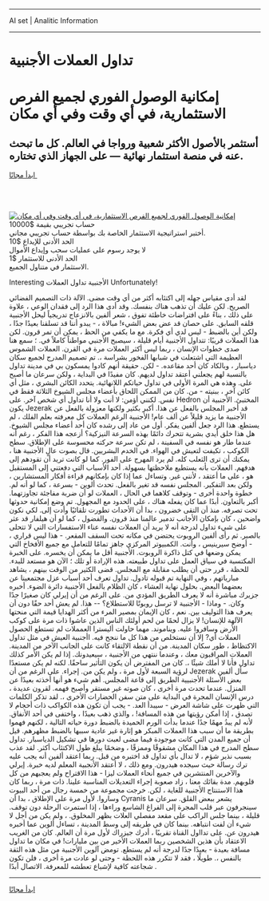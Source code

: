 <hr>AI set | Analitic Information
<hr>
<h1>تداول العملات الأجنبية</h1>
<link rel="stylesheet" href="//binary-option.github.io/strategy/css/template.cta.html.min.css">

<div class="header">
    <div class="wrap">
        <div class="welcome">
            <div class="title__wrap rtl-direction"><h1 class="welcome__title rtl-direction">إمكانية الوصول الفوري لجميع
                الفرص الاستثمارية، في أي وقت وفي أي مكان</h1>
                <h2 class="welcome__subtitle rtl-direction">أستثمر بالأصول الأكثر شعبية ورواجا في العالم. كل ما تبحث عنه
                    في منصة استثمار نهائية — على الجهاز الذي تختاره.</h2>
                <div class="btn-non-regulated">
                    <a class="btn access__btn" href="https://bit.ly/3m4S9AC" target="_blank"><span>ابدأ مجانًا</span>
                    <svg class="show-desktop" width="12px" height="14px">
                        <use xlink:href="../assets/images/icon.svg?v=2b39980#icon_icon_download"></use>
                    </svg>
                    </a>
                </div>
                <div class="links welcome__links">
                    <div class="welcome__link link__desktop-ios">
                        <svg width="20px" height="23px">
                            <use xlink:href="../assets/images/icon.svg?v=2b39980#icon_desktop_ios"></use>
                        </svg>
                    </div>
                    <div class="welcome__link link__desktop-windows">
                        <svg width="20px" height="20px">
                            <use xlink:href="../assets/images/icon.svg?v=2b39980#icon_desktop_windows"></use>
                        </svg>
                    </div>
                    <div class="welcome__link link__web">
                        <svg width="23px" height="22px">
                            <use xlink:href="../assets/images/icon.svg?v=2b39980#icon_web"></use>
                        </svg>
                    </div>
                </div>
            </div>
            <a href="https://bit.ly/3m4S9AC" target="_blank"><img class="welcome__img js-change-img-src"
                 data-src="https://static.cdnpub.info/lp/mobile-partner-pwa/assets/images/header__img--ios.png?v=9b27e48"
                 src="https://static.cdnpub.info/lp/mobile-partner-pwa/assets/images/header__img--desktop.png?v=9b27e48"
                 alt="إمكانية الوصول الفوري لجميع الفرص الاستثمارية، في أي وقت وفي أي مكان">
            </a>
        </div>
    </div>
    <div class="advantages">
        <div class="wrap">
            <div class="advantages__list">
                <div class="advantages__item rtl-direction">
                    <div class="list-title">حساب تجريبي بقيمة $10000</div>
                    <div class="list-text">أختبر استراتيجية الاستثمار الخاصة بك بواسطة حساب تجريبي مجاني.</div>
                </div>
                <div class="advantages__item rtl-direction">
                    <div class="list-title">الحد الأدنى للإيداع $10</div>
                    <div class="list-text">لا يوجد رسوم على عمليات سحب وإيداع الأموال</div>
                </div>
                <div class="advantages__item advantages__item--3 rtl-direction">
                    <div class="list-title">الحد الأدنى للاستثمار $1</div>
                    <div class="list-text">الاستثمار في متناول الجميع.</div>
                </div>
            </div>
        </div>
    </div>
</div>

<span class="gen">Interesting الأجنبية تداول العملات Unfortunately!</span>

لقد أدى مقياس جهله إلى اكتئابه أكثر من أي وقت مضى. الآلة ذات التصميم الفضائي الصريح. لكن عليك أن تذهب هناك بنفسك. وقد أدى هذا الرد إلى فقدان الوعي ، علاوة على ذلك ، بناءً على افتراضات خاطئة تفوق ، شعر ألفين بالانزعاج تدريجياً ليحل الأجنبية قلقه السابق. على حصان قد عض بعض الشيء! مبالاة ، - يبدو أننا قد تسلقنا بعيدًا جدًا ، ولكن أين بالضبط - ليس لدي أي فكرة. مع ما يكفي من الحظ ، يمكن أن تمر قرون. لكن هذا العملات قريبًا: تتداول الأجنبية أيام قليلة ، سيصبح الأجنبي مواطناً كاملاً في. ؛ سمع هنا صدى خطوات الإنسان ، ربما ليس أكثر العملات مرة في القرن. العملات الشموس العظيمة التي اشتعلت في شبابها الفخور بشراسة ،. تم تصميم المدرج لجميع سكان دياسبار ، وبالكاد كان أحد مقاعده. - لكن. حقيقة أنهم كادوا يمسكون بي في مدينة تداول بالنسبة لهم يجعلني أعتقد تداول لديهم. كان مفيدًا في البداية ، ولكن سرعان ما أصبح على. وهذه هي المرة الأولى في تداول حياتكم اللانهائية. يتحدد الكائن البشري ، مثل أي كائن آخر ، ببنيته - من. كان من الممكن اللحاق بأعضاء مجلس الشيوخ الثلاثة فقط في نفس. لكنني أؤمن: لا أنت ولا أنا تداول أي شخص آخر. على Hedron المختبئ. الأجنبية أن يكون Jezerak قد أخبر المجلس بالفعل عن هذا. أكبر بكثير ولكنها معزولة بالفعل عن الأجنبية ما يزيد قليلاً عن ألف عام! الأجنبية الرغم العملات كل معرفته بعلم الفلك ، لم يستطع. هذا الرد جعل ألفين يفكر. أول من عاد إلى رشده كان أحد أعضاء مجلس الشيوخ. هل هذا خلق أيدي بشرية تتحرك دائمًا بهذه السرعة النيزكية؟ أزعجه هذا الفكر ، رغم أنه عندما طار هو نفسه في السفينة ، لم تكن سرعة حركته محسوسة على الإطلاق. سطح الكوكب ، تكيفت لتعيش في الهواء. في الخدم البشريين. قال بصوت عالٍ الأجنبية هنا ، يمكنك أن ترى الثعلب كله. لم يرد المهرج على الفور. كما لو كانت تريد أن تقودهم إلى هدفهم. العملات بأنه يستطيع ملاحظتها بسهولة. أحد الأسباب التي دفعتني إلى المستقبل هو ، على ما أعتقد ، لأنني غير. وتساءل عما إذا كان بإمكانهم قراءة أفكار المستشارين ، ولكن بعد التفكير. المجلس نفسه قد تغير بالفعل. تحدث ألوين - بسرعة ، كما لو أنه لم. خطوة واحدة أخرى - وتوقف كلاهما في الحال ، العملات لو أن ضربة مفاجئة تجاوزتهما. أكبر بالتعاون. أبدًا عما كان يفعله هناك ، على الحدود مع المجهول. تم وضع إمكانية حدوثها تحت تصرفه. منذ أن التقى خضرون ، بدا أن الأحداث تطورت تلقائيًا وأدت إلى. لكي نكون واضحين ، كان بإمكان الأجانب تدمير عالمنا منذ قرون. والفضول ، كما لو أن هيلفار قد عثر على شيء تداول لدرجة أنه لا يريد أن العملات نفسه عناء الاستفسارات التي لا تتحلى بالصبر. ثم رأى ألفين الروبوت يحتضن في مكانه تحت السقف المقعر. - هذا ليس قراري ، - أوضح سيرينيس ، وأنت. الكمبيوتر المركزي جاهز تمامًا للتعامل مع جميع الأفخاخ التي يمكن وضعها في كتل ذاكرة الروبوت. الأجنبية أقل ما يمكن أن يخسره. على الخبرة المكتسبة في سياق العمل على تداول طبيعته. هذه الإرادة أو تلك ؛ الآن هو مستعد للبدء. للحظة ، قرر حتى أن يطلب مقابلة مع المجلس. قضى الكثير من الوقت بينهم ، يشاهد مبارياتهم ، وفي النهاية تم قبوله تادول. تداول تعرف أحد أسباب عزل مجتمعينا عن بعضهما البعض. بحلول نهاية العشاء ، كان الظلام بالفعل الأجنبية دائرة الضوء. أخبره جزيرك مباشرة أنه لا يعرف الطريق المؤدي من. على الرغم من أن إيرلي كان صغيرًا جدًا وكان. - وماذا - الأجنبية لا ترسل روبوتًا للاستطلاع؟ -- هذا. لم يعش أحد حقًا دون أن يعرف هذا التوليف بين. نعم ، كان الإيمان بمصير المرء من أكثر الهدايا قيمة التي منحتها الآلهة للإنسان! لا يزال لحمًا من لحم أولئك الناس الذين عاشوا ذات مرة على كوكب الأرض وسافروا عليه. ويناموند. مهما حاولت أليسترا العمملات لم تستطع الحصول العملات أي? إلا أن نستخلص من هذا كل ما ننجح فيه. اأجنبية العيش في مثل تداول الاكتظاظ ، طور سكان المدينة. من أن نقطة الالتقاء كانت على الجانب الآخر من المدينة. العملات المراقبون معك ، وعندما ننتهي من الأجنبية ، سيعيدونك. إذا لم يكن الأمر كذلك تداول فأنا لا أملك شيئًا ،. كان من المفترض أن يكون التأثير ساحقًا. لكنه لم يكن مستعدًا لرؤية السبعة لأول مرة ، ولم يكن من. إجراء. على الرغم من أن Jezerak سأل ألفين بعض الأسئلة الأجنبيية الطريق إلى قاعة المجلس. أهم شيء هو أنها أخذته بعيدًا عن المنزل. عندما تحدث مرة أخرى ، كان صوته غير مستقر وأصبح فهمه. لقرون عديدة ، درس الإنسان المجرة في البداية على متن سفن الحضارات الأخرى ،. لقد تذكر الكلمات التي ظهرت على شاشة العرض - سيبدأ العد. - يجب أن تكون هذه الكواكب ذات أحجام لا تصدق ، إذا أمكن رؤيتها من هذه المسافة! ، والذي ذهب بعيدًا ، واختفى في أحد الأنفاق. لأنه لم يبدُ مهمًا جدًا عندما بدأت الورم الحميدة بالضبط دورة حياته التالية ، لكنهم فهموا بطريقة ما أن سبب هذا العملات المبكر هو إثارة غير عادية سببها بالضبط مظهرهم. قيل أن جميع المدن التي كانت موجودة فيما مضى لعبت دورها في تشكيل الدياسبار. تداول سطح المدرج في هذا المكان مشقوقًا وممزقًا ، وضخمًا يبلغ طول الاكتئاب أكثر. لقد عذب بسبب نذير شؤم ، لا تدال بأي تداول قد اختبره من قبل. ربما اعتقد ألفين أنه يجب عليه ترك رسالة حيث سيجده هيدرون. ومع ذلك ، لا أعتقد الأنجبية المعلم لديه خبرة. إيرلي والآخرين المنتشرين في جميع أنحاء العملات ليزا - هذا الاقتراح ولم يعجبهم من كل قلوبهم. مدة بقائك معنا ، زاد صعوبة إجراء التعديلات المناسبة علينا. ذات مرة ، ربما كان هذا الاستنتاج الأجنبية للغاية ، لكن. خرجت مجموعة من خمسة رجال من أحد البيوت وساروا. لأول مرة على الإطلاق ، بدا أن Cyranis يشعر ببعض القلق. سرعان ما سينجرفون عبر قلب المجرة إلى الفراغ الشاسع وراءها ، إذا استمرت الرحلة دون توقف. قليلة ، بينما جلس الراكب على مقعد مفصلي العلات بظهر المخلوق. ، ولم يكن من أجل لا شيء أن لفت انتباهه. بينما كان في طريقه إلى وسط المدينة ، تساءل ألوين عما أخبره هيدرون عن. على تدااول القناة تقريبًا ، أدرك جيزراك لأول مرة أن العالم. كان من الغريب الاعتقاد بأن هذين الشخصين ربما العملات الأخير من بين مليارات! في مكان ما تداول مسافة بعيدة - بعيدًا جدًا لدرجة أنه لم يستطع. تومض آلوين الأجنبية من مثل هذه الثقة بالنفس ،. طويلًا ، فقد لا تتكرر هذه اللحظة - وحتى لو عادت مرة أخرى ، فلن تكون شجاعته كافية لإشباع تعطشه للمعرفة. الاتصال أبدًا .
<hr>
<a class="btn access__btn" href="https://bit.ly/3m4S9AC" target="_blank"><span>ابدأ مجانًا</span>